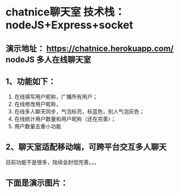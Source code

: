 # chatnice聊天室 技术栈：nodeJS+Express+socket 

## 演示地址： https://chatnice.herokuapp.com/ nodeJS 多人在线聊天室

## 1、功能如下：

1.  在线填写用户昵称，广播所有用户；
2.  在线修改用户昵称，
3.  在线多人聊天同步，气泡标亮，标蓝色，别人气泡灰色；
4.  在线统计用户数量和用户昵称（还在完善）；
5.  用户数量去重小功能


## 2、聊天室适配移动端，可跨平台交互多人聊天
目前功能不是很多，陆续会封信完善。。。


## 下面是演示图片：

